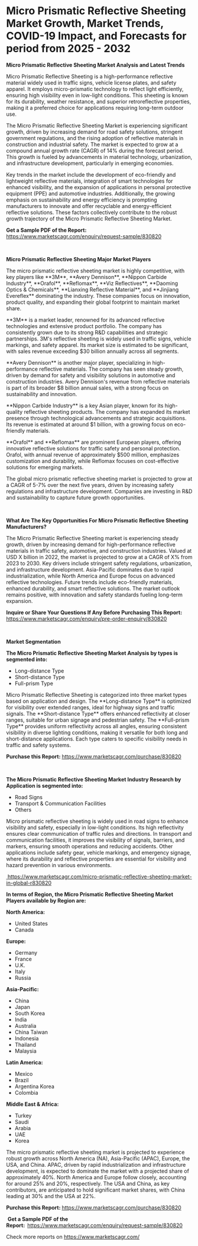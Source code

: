 <p><h1>Micro Prismatic Reflective Sheeting Market Growth, Market Trends, COVID-19 Impact, and Forecasts for period from 2025 - 2032</h1></p><p><strong>Micro Prismatic Reflective Sheeting Market Analysis and Latest Trends</strong></p>
<p><p>Micro Prismatic Reflective Sheeting is a high-performance reflective material widely used in traffic signs, vehicle license plates, and safety apparel. It employs micro-prismatic technology to reflect light efficiently, ensuring high visibility even in low-light conditions. This sheeting is known for its durability, weather resistance, and superior retroreflective properties, making it a preferred choice for applications requiring long-term outdoor use.</p><p>The Micro Prismatic Reflective Sheeting Market is experiencing significant growth, driven by increasing demand for road safety solutions, stringent government regulations, and the rising adoption of reflective materials in construction and industrial safety. The market is expected to grow at a compound annual growth rate (CAGR) of 14% during the forecast period. This growth is fueled by advancements in material technology, urbanization, and infrastructure development, particularly in emerging economies.</p><p>Key trends in the market include the development of eco-friendly and lightweight reflective materials, integration of smart technologies for enhanced visibility, and the expansion of applications in personal protective equipment (PPE) and automotive industries. Additionally, the growing emphasis on sustainability and energy efficiency is prompting manufacturers to innovate and offer recyclable and energy-efficient reflective solutions. These factors collectively contribute to the robust growth trajectory of the Micro Prismatic Reflective Sheeting Market.</p></p>
<p><strong>Get a Sample PDF of the Report:&nbsp;</strong> <a href="https://www.marketscagr.com/enquiry/request-sample/830820?utm_campaign=1743&utm_medium=2&utm_source=Github&utm_content=ia&utm_term=26012025&utm_id=micro-prismatic-reflective-sheeting">https://www.marketscagr.com/enquiry/request-sample/830820</a></p>
<p>&nbsp;</p>
<p><strong>Micro Prismatic Reflective Sheeting Major Market Players</strong></p>
<p><p>The micro prismatic reflective sheeting market is highly competitive, with key players like **3M**, **Avery Dennison**, **Nippon Carbide Industry**, **Orafol**, **Reflomax**, **Viz Reflectives**, **Daoming Optics & Chemicals**, **Lianxing Reflective Material**, and **Jinjiang Evereflex** dominating the industry. These companies focus on innovation, product quality, and expanding their global footprint to maintain market share.</p><p>**3M** is a market leader, renowned for its advanced reflective technologies and extensive product portfolio. The company has consistently grown due to its strong R&D capabilities and strategic partnerships. 3M's reflective sheeting is widely used in traffic signs, vehicle markings, and safety apparel. Its market size is estimated to be significant, with sales revenue exceeding $30 billion annually across all segments.</p><p>**Avery Dennison** is another major player, specializing in high-performance reflective materials. The company has seen steady growth, driven by demand for safety and visibility solutions in automotive and construction industries. Avery Dennison's revenue from reflective materials is part of its broader $8 billion annual sales, with a strong focus on sustainability and innovation.</p><p>**Nippon Carbide Industry** is a key Asian player, known for its high-quality reflective sheeting products. The company has expanded its market presence through technological advancements and strategic acquisitions. Its revenue is estimated at around $1 billion, with a growing focus on eco-friendly materials.</p><p>**Orafol** and **Reflomax** are prominent European players, offering innovative reflective solutions for traffic safety and personal protection. Orafol, with annual revenue of approximately $500 million, emphasizes customization and durability, while Reflomax focuses on cost-effective solutions for emerging markets.</p><p>The global micro prismatic reflective sheeting market is projected to grow at a CAGR of 5-7% over the next five years, driven by increasing safety regulations and infrastructure development. Companies are investing in R&D and sustainability to capture future growth opportunities.</p></p>
<p>&nbsp;</p>
<p><strong>What Are The Key Opportunities For Micro Prismatic Reflective Sheeting Manufacturers?</strong></p>
<p><p>The Micro Prismatic Reflective Sheeting market is experiencing steady growth, driven by increasing demand for high-performance reflective materials in traffic safety, automotive, and construction industries. Valued at USD X billion in 2022, the market is projected to grow at a CAGR of X% from 2023 to 2030. Key drivers include stringent safety regulations, urbanization, and infrastructure development. Asia-Pacific dominates due to rapid industrialization, while North America and Europe focus on advanced reflective technologies. Future trends include eco-friendly materials, enhanced durability, and smart reflective solutions. The market outlook remains positive, with innovation and safety standards fueling long-term expansion.</p></p>
<p><strong>Inquire or Share Your Questions If Any Before Purchasing This Report:</strong> <a href="https://www.marketscagr.com/enquiry/pre-order-enquiry/830820?utm_campaign=1743&utm_medium=2&utm_source=Github&utm_content=ia&utm_term=26012025&utm_id=micro-prismatic-reflective-sheeting">https://www.marketscagr.com/enquiry/pre-order-enquiry/830820</a></p>
<p>&nbsp;</p>
<p><strong>Market Segmentation</strong></p>
<p><strong>The Micro Prismatic Reflective Sheeting Market Analysis by types is segmented into:</strong></p>
<p><ul><li>Long-distance Type</li><li>Short-distance Type</li><li>Full-prism Type</li></ul></p>
<p><p>Micro Prismatic Reflective Sheeting is categorized into three market types based on application and design. The **Long-distance Type** is optimized for visibility over extended ranges, ideal for highway signs and traffic signals. The **Short-distance Type** offers enhanced reflectivity at closer ranges, suitable for urban signage and pedestrian safety. The **Full-prism Type** provides uniform reflectivity across all angles, ensuring consistent visibility in diverse lighting conditions, making it versatile for both long and short-distance applications. Each type caters to specific visibility needs in traffic and safety systems.</p></p>
<p><strong>Purchase this Report:&nbsp;</strong><a href="https://www.marketscagr.com/purchase/830820?utm_campaign=1743&utm_medium=2&utm_source=Github&utm_content=ia&utm_term=26012025&utm_id=micro-prismatic-reflective-sheeting">https://www.marketscagr.com/purchase/830820</a></p>
<p>&nbsp;</p>
<p><strong>The Micro Prismatic Reflective Sheeting Market Industry Research by Application is segmented into:</strong></p>
<p><ul><li>Road Signs</li><li>Transport & Communication Facilities</li><li>Others</li></ul></p>
<p><p>Micro prismatic reflective sheeting is widely used in road signs to enhance visibility and safety, especially in low-light conditions. Its high reflectivity ensures clear communication of traffic rules and directions. In transport and communication facilities, it improves the visibility of signals, barriers, and markers, ensuring smooth operations and reducing accidents. Other applications include safety gear, vehicle markings, and emergency signage, where its durability and reflective properties are essential for visibility and hazard prevention in various environments.</p></p>
<p><a href="https://www.marketscagr.com/micro-prismatic-reflective-sheeting-market-in-global-r830820?utm_campaign=1743&utm_medium=2&utm_source=Github&utm_content=ia&utm_term=26012025&utm_id=micro-prismatic-reflective-sheeting">&nbsp;https://www.marketscagr.com/micro-prismatic-reflective-sheeting-market-in-global-r830820</a></p>
<p><strong>In terms of Region, the Micro Prismatic Reflective Sheeting Market Players available by Region are:</strong></p>
<p>
    <p> <strong> North America: </strong>
        <ul>
            <li>United States</li>
            <li>Canada</li>
        </ul>
        </p> 
    <p> <strong> Europe: </strong>
        <ul>
            <li>Germany</li>
            <li>France</li>
            <li>U.K.</li>
            <li>Italy</li>
            <li>Russia</li>
        </ul>
        </p> 
    <p> <strong> Asia-Pacific: </strong>
        <ul>
            <li>China</li>
            <li>Japan</li>
            <li>South Korea</li>
            <li>India</li>
            <li>Australia</li>
            <li>China Taiwan</li>
            <li>Indonesia</li>
            <li>Thailand</li>
            <li>Malaysia</li>
        </ul>
        </p> 
    <p> <strong> Latin America: </strong>
        <ul>
            <li>Mexico</li>
            <li>Brazil</li>
            <li>Argentina Korea</li>
            <li>Colombia</li>
        </ul>
        </p> 
    <p> <strong> Middle East & Africa: </strong>
        <ul>
            <li>Turkey</li>
            <li>Saudi</li>
            <li>Arabia</li>
            <li>UAE</li>
            <li>Korea</li>
        </ul>
    </p>
    </p>
<p><p>The micro prismatic reflective sheeting market is projected to experience robust growth across North America (NA), Asia-Pacific (APAC), Europe, the USA, and China. APAC, driven by rapid industrialization and infrastructure development, is expected to dominate the market with a projected share of approximately 40%. North America and Europe follow closely, accounting for around 25% and 20%, respectively. The USA and China, as key contributors, are anticipated to hold significant market shares, with China leading at 30% and the USA at 22%.</p></p>
<p><strong>Purchase this Report: </strong><a href="https://www.marketscagr.com/purchase/830820?utm_campaign=1743&utm_medium=2&utm_source=Github&utm_content=ia&utm_term=26012025&utm_id=micro-prismatic-reflective-sheeting">https://www.marketscagr.com/purchase/830820</a></p>
<p>&nbsp;<strong>Get a Sample PDF of the Report:&nbsp;&nbsp;</strong><a href="https://www.marketscagr.com/enquiry/request-sample/830820?utm_campaign=1743&utm_medium=2&utm_source=Github&utm_content=ia&utm_term=26012025&utm_id=micro-prismatic-reflective-sheeting">https://www.marketscagr.com/enquiry/request-sample/830820</a></p>
<p><strong></strong></p>
<p>Check more reports on <a href="https://www.marketscagr.com/?utm_campaign=1743&utm_medium=2&utm_source=Github&utm_content=ia&utm_term=26012025&utm_id=micro-prismatic-reflective-sheeting">https://www.marketscagr.com/</a></p>